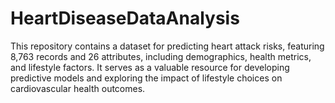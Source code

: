 # HeartDiseaseDataAnalysis
This repository contains a dataset for predicting heart attack risks, featuring 8,763 records and 26 attributes, including demographics, health metrics, and lifestyle factors. It serves as a valuable resource for developing predictive models and exploring the impact of lifestyle choices on cardiovascular health outcomes.
